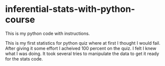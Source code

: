 # inferential-stats-with-python-course

This is my python code with instructions.

This is my first statistics for python quiz where at first I thought I would fail. After giving it some effort I acheived 100 percent on the quiz. 
I felt I knew what I was doing. It took several tries to manipulate the data to get it ready for the stats code. 
